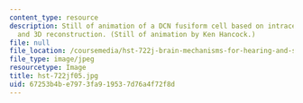 ```yaml
---
content_type: resource
description: Still of animation of a DCN fusiform cell based on intracellular labeling
  and 3D reconstruction. (Still of animation by Ken Hancock.)
file: null
file_location: /coursemedia/hst-722j-brain-mechanisms-for-hearing-and-speech-fall-2005/67253b4be7973fa919537d76a4f72f8d_hst-722jf05.jpg
file_type: image/jpeg
resourcetype: Image
title: hst-722jf05.jpg
uid: 67253b4b-e797-3fa9-1953-7d76a4f72f8d
---
```

